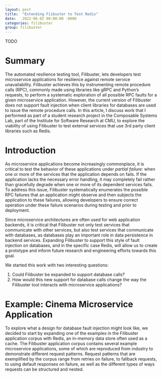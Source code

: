 ```yaml
---
layout: post
title:  "Extending Fiibuster to Test Redis"
date:   2022-06-02 00:00:00 -0000
categories: filibuster
group: filibuster
---
```


TODO

# Summary

The automated resilience testing tool, Filibuster, lets developers test microservice applications for resilience against remote service unavailability. 
Filibuster achieves this by instrumenting remote procedure calls (RPC), commonly made using libraries like gRPC and Python’s requests, to perform a systematic exploration of all possible RPC faults for a given microservice application. 
However, the current version of Filibuster does not support fault injection when client libraries for databases are used to issue the remote procedure calls. 
In this article, I discuss work that I performed as part of a student research project in the Composable Systems Lab, part of the Institute for Software Research at CMU, to explore the viability of using Filibuster to test external services that use 3rd party client libraries such as Redis.

# Introduction

As microservice applications become increasingly commonplace, it is critical to test the behavior of these applications under _partial failure_: when one or more of the services that the application depends on fails. 
If the application lacks the necessary error handling, it may completely fail rather than gracefully degrade when one or more of its dependent services fails. 
To address this issue, Filibuster systematically enumerates the possible RPC failures that an application might observe and then subjects the application to these failures, allowing developers to ensure correct operation under these failure scenarios during testing and prior to deployment.

Since microservice architectures are often used for web application backends, it is critical that Filibuster not only test services that communicate with other services, but also test services that communicate with databases, as databases play an important role in data persistence in backend services. 
Expanding Filibuster to support this style of fault injection on databases, and in the specific case Redis, will allow us to create a prototype and inform future research and engineering efforts towards this goal.

We started this work with two interesting questions:

1. Could Filibuster be expanded to support database calls?
2. How would this new support for database calls change the way the Filibuster tool interacts with microservice applications?
 
# Example: Cinema Microservice Application

To explore what a design for database fault injection might look like, we decided to start by expanding one of the examples in the Filibuster application corpus with Redis, an in-memory data store often used as a cache. 
The Filibuster application corpus contains several example microservice applications, some of which are reproduced from industry to demonstrate different request patterns. 
Request patterns that are exemplified by the corpus range from retries on failure, to fallback requests, to using default responses on failure, as well as the different types of ways requests can be structured and nested.

